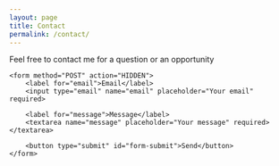 ```yaml
---
layout: page
title: Contact
permalink: /contact/
---
```

<div id="contact-form">
	<p>Feel free to contact me for a question or an opportunity <a id="mad" href=""></a></p>

	<form method="POST" action="HIDDEN">
		<label for="email">Email</label>
		<input type="email" name="email" placeholder="Your email" required>

		<label for="message">Message</label>
		<textarea name="message" placeholder="Your message" required></textarea>

		<button type="submit" id="form-submit">Send</button>
	</form>
</div>